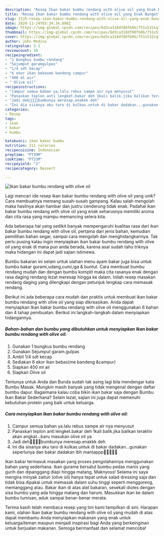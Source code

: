 ```yaml
---
description: "Resep Ikan bakar bumbu rendang with olive oil yang Enak Banget"
title: "Resep Ikan bakar bumbu rendang with olive oil yang Enak Banget"
slug: 3135-resep-ikan-bakar-bumbu-rendang-with-olive-oil-yang-enak-banget
date: 2020-11-24T03:34:34.898Z
image: https://img-global.cpcdn.com/recipes/6d3ca310df80fb0b/751x532cq70/ikan-bakar-bumbu-rendang-with-olive-oil-foto-resep-utama.jpg
thumbnail: https://img-global.cpcdn.com/recipes/6d3ca310df80fb0b/751x532cq70/ikan-bakar-bumbu-rendang-with-olive-oil-foto-resep-utama.jpg
cover: https://img-global.cpcdn.com/recipes/6d3ca310df80fb0b/751x532cq70/ikan-bakar-bumbu-rendang-with-olive-oil-foto-resep-utama.jpg
author: John Medina
ratingvalue: 3.1
reviewcount: 10
recipeingredient:
- "1 bungkus bumbu rendang"
- "Sejumput garamgulpas"
- "1/4 sdt kecap"
- "6 ekor ikan bebasme bandeng campur"
- "400 ml air"
- " Olive oil"
recipeinstructions:
- "Campur semua bahan ya.lalu rebus sampe air nya menyusut"
- "Panaskan teplon anti lengket.bakar deh 1kali balik.jika balikan terakhir akan angkat...baru masukan olive oil ya"
- "Jadi deh🤤🤤🤤🤤bumbunya meresap.enakkk deh"
- "Ini dia sisanya aku taro di kulkas.untuk di bakar dadakan...gunakan seperlunya dan bakar dadakan lbh mantappp🤤🤤🤤🤤🤤"
categories:
- Resep
tags:
- ikan
- bakar
- bumbu

katakunci: ikan bakar bumbu 
nutrition: 211 calories
recipecuisine: Indonesian
preptime: "PT39M"
cooktime: "PT33M"
recipeyield: "2"
recipecategory: Dessert

---
```



![Ikan bakar bumbu rendang with olive oil](https://img-global.cpcdn.com/recipes/6d3ca310df80fb0b/751x532cq70/ikan-bakar-bumbu-rendang-with-olive-oil-foto-resep-utama.jpg)

Lagi mencari ide resep ikan bakar bumbu rendang with olive oil yang unik? Cara membuatnya memang susah-susah gampang. Kalau salah mengolah maka hasilnya akan hambar dan justru cenderung tidak enak. Padahal ikan bakar bumbu rendang with olive oil yang enak seharusnya memiliki aroma dan cita rasa yang mampu memancing selera kita.

Ada beberapa hal yang sedikit banyak mempengaruhi kualitas rasa dari ikan bakar bumbu rendang with olive oil, pertama dari jenis bahan, kemudian pemilihan bahan segar, sampai cara mengolah dan menghidangkannya. Tak perlu pusing kalau ingin menyiapkan ikan bakar bumbu rendang with olive oil yang enak di mana pun anda berada, karena asal sudah tahu triknya maka hidangan ini dapat jadi sajian istimewa.

Bumbu bakaran ini selain untuk ulahan menu ayam bakar juga bisa untuk bumbu bakar gurami,udang,cumi,iga &amp; buntut. Cara membuat bumbu rendang mudah dan dengan bumbu komplit maka cita rasanya enak dengan rasa daging rendang lezat meresap hingga ke dalam. Inilah resep masakan rendang daging yang dilengkapi dengan petunjuk lengkap cara memasak rendang.


Berikut ini ada beberapa cara mudah dan praktis untuk membuat ikan bakar bumbu rendang with olive oil yang siap dikreasikan. Anda dapat menyiapkan Ikan bakar bumbu rendang with olive oil menggunakan 6 bahan dan 4 tahap pembuatan. Berikut ini langkah-langkah dalam menyiapkan hidangannya.

<!--inarticleads1-->

##### Bahan-bahan dan bumbu yang dibutuhkan untuk menyiapkan Ikan bakar bumbu rendang with olive oil:

1. Gunakan 1 bungkus bumbu rendang
1. Gunakan Sejumput garam.gulpas
1. Ambil 1/4 sdt kecap
1. Sediakan 6 ekor ikan bebas(me bandeng &amp;campur)
1. Siapkan 400 ml air
1. Siapkan  Olive oil


Tentunya untuk Anda dan Bunda sudah tak asing lagi bila mendengar kata Bumbu Masak. Mungkin masih banyak yang tidak mengenal dengan daftar bumbu dapur. Bagaimana kalau coba bikin ikan bakar saja dengan Bumbu Ikan Bakar Sederhana? Selain lezat, sajian ini juga dapat memenuhi kebutuhan protein yang baik untuk keluarga. 

<!--inarticleads2-->

##### Cara menyiapkan Ikan bakar bumbu rendang with olive oil:

1. Campur semua bahan ya.lalu rebus sampe air nya menyusut
1. Panaskan teplon anti lengket.bakar deh 1kali balik.jika balikan terakhir akan angkat...baru masukan olive oil ya
1. Jadi deh🤤🤤🤤🤤bumbunya meresap.enakkk deh
1. Ini dia sisanya aku taro di kulkas.untuk di bakar dadakan...gunakan seperlunya dan bakar dadakan lbh mantappp🤤🤤🤤🤤🤤


Ikan bakar termasuk masakan yang proses pengolahannya menggunakan bahan yang sederhana. Ikan gurame bersalut bumbu pedas manis yang gurih dan dipanggang diapi hingga matang, Maknyoss! Selama ini saya mengira minyak zaitun (olive oil) hanya tepat untuk salad dressing saja dan tidak bisa dipakai untuk memasak dalam suhu tinggi seperti menggoreng, memanggang atau. Bakar ikan di atas alat bakaran, sesekali dioles dengan sisa bumbu yang ada hingga matang dan harum. Masukkan ikan ke dalam bumbu tumisan, aduk sampai benar-benar merata. 

Terima kasih telah membaca resep yang tim kami tampilkan di sini. Harapan kami, olahan Ikan bakar bumbu rendang with olive oil yang mudah di atas dapat membantu Anda menyiapkan makanan yang enak untuk keluarga/teman maupun menjadi inspirasi bagi Anda yang berkeinginan untuk berjualan makanan. Semoga bermanfaat dan selamat mencoba!
